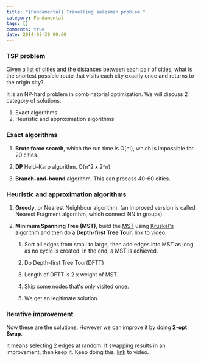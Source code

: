 ```yaml
---
title: "[Fundamental] Travelling salesman problem "
category: Fundamental
tags: []
comments: true
date: 2014-08-30 00:00
---
```



### TSP problem

[Given a list of cities](http://en.wikipedia.org/wiki/Travelling_salesman_problem) and the distances between each pair of cities, what is the shortest possible route that visits each city exactly once and returns to the origin city?

It is an NP-hard problem in combinatorial optimization. We will discuss 2 category of solutions:

1. Exact algorithms
1. Heuristic and approximation algorithms

### Exact algorithms

1. **Brute force search**, which the run time is O(n!), which is impossible for 20 cities.

1. **DP** Held–Karp algorithm. O(n^2 x 2^n).

1. **Branch-and-bound** algorithm. This can process 40-60 cities.

### Heuristic and approximation algorithms

1. **Greedy**, or Nearest Neighbour algorithm. (an improved version is called Nearest Fragment algorithm, which connect NN in groups)

1. **Minimum Spanning Tree (MST)**, build the [MST](http://en.m.wikipedia.org/wiki/Minimum_spanning_tree) using [Kruskal's algorithm](http://en.wikipedia.org/wiki/Kruskal's_algorithm) and then do a **Depth-first Tree Tour**. [link](http://www.youtube.com/watch?v=HWHZAtQl1vI) to video.

   1. Sort all edges from small to large, then add edges into MST as long as no cycle is created. In the end, a MST is achieved.

   1. Do Depth-first Tree Tour(DFTT)

   1. Length of DFTT is 2 x weight of MST.

   1. Skip some nodes that's only visited once.

   1. We get an legitimate solution.

### Iterative improvement

Now these are the solutions. However we can improve it by doing **2-opt Swap**.

It means selecting 2 edges at random. If swapping results in an improvement, then keep it. Keep doing this. [link](http://www.youtube.com/watch?v=SC5CX8drAtU) to video.
